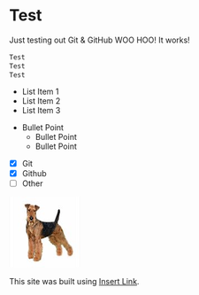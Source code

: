 # Test 
Just testing out Git & GitHub WOO HOO! It works! 

```
Test 
Test
Test
```

- List Item 1
- List Item 2
- List Item 3

* Bullet Point 
  * Bullet Point
  * Bullet Point

 - [x] Git
 - [x] Github
 - [ ] Other

![Dog](/Dog.jpg)

This site was built using [Insert Link](http://pages.github.com/).